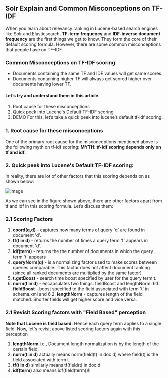 ## Solr Explain and Common Misconceptions on TF-IDF
When you learn about relevancy ranking in Lucene-based search engines like Solr and Elasticsearch, **TF-term frequency** and **IDF-inverse document frequency** are the first things we get to know. They form the core of their default scoring formula. However, there are some common misconceptions that people have on TF-IDF.

### Common Misconceptions on TF-IDF scoring
- Documents containing the same TF and IDF values will get same scores.
- Documents containing higher TF will always get scored higher over documents having lower TF.

#### Let’s try and understand them in this article.
1. Root cause for these misconceptions
2. Quick peek into Lucene's Default TF-IDF scoring
3. DEMO
For this, let’s take a quick peek into lucene’s default tf-idf scoring.

### 1. Root cause for these misconceptions
One of the primary root cause for the misconceptions mentioned above is the following myth on tf-idf scoring:
**MYTH: tf-idf scoring depends only on tf and idf.**

### 2. Quick peek into Lucene's Default TF-IDF scoring:
In reality, there are lot of other factors that this scoring depends on as shown below:

![image](https://user-images.githubusercontent.com/22542670/40882365-2a65298a-66fd-11e8-990b-68b132567a2e.png)

As we can see in the figure shown above, there are other factors apart from tf and idf in this scoring formula. Let’s discuss them:

### 2.1 Scoring Factors
1. **coord(q,d)** - captures how many terms of query 'q' are found in document 'd'.  
2. **tf(t in d)** - returns the number of times a query term 't' appears in document 'd'.
3. **idf(term)** - returns the the number of documents in which the query term 't' appears
4. **queryNorm(q)** - is a normalizing factor used to make scores between queries comparable. This factor does not affect document ranking (since all ranked documents are multiplied by the same factor)
5. **t.getBoost** - search time boost specified by user for the query term t. 
6. **norm(t in d)** - encapsulates two things: fieldBoost and lengthNorm.
  6.1. **fieldBoost** - boost specified to the field associated with term 't' in schema.xml and 
  6.2. **lengthNorm** - captures length of the field matched. Shorter fields will get higher score and vice versa.

### 2.1 Revisit Scoring factors with "Field Based" perception
**Note that Lucene is field based.** Hence each query term applies to a single field. Now, let's revisit above listed scoring factors again with this perception
1. **lengthNorm** i.e., Document length normalization is by the length of the certain field,
2. **norm(t in d)** actually means norm(field(t) in doc d) where field(t) is the field associated with term t.
3. **tf(t in d)** similarly means tf(field(t) in doc d
4. **idf(term)** also means idf(field(term))!!


